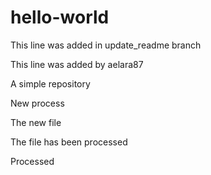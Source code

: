 # hello-world

This line was added in update_readme branch

This line was added by aelara87

A simple repository

New process

The new file 


The file has been processed


Processed
